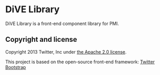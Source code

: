 # DiVE Library

DiVE Library is a front-end component library for PMI.


## Copyright and license

Copyright 2013 Twitter, Inc under [the Apache 2.0 license](LICENSE).

This project is based on the open-source front-end framework: [Twitter Bootstrap](http://getbootstrap.com)